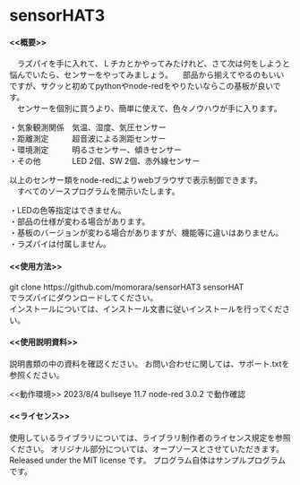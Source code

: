 # sensorHAT3

<h4><<概要>></h4>
　ラズパイを手に入れて、Ｌチカとかやってみたけれど、さて次は何をしようと悩んでいたら、センサーをやってみましょう。
　部品から揃えてやるのもいいですが、サクッと初めてpythonやnode-redをやりたいならこの基板が良いです。<br>
　センサーを個別に買うより、簡単に使えて、色々ノウハウが手に入ります。
 
  ・気象観測関係　気温、湿度、気圧センサー<br>
  ・距離測定　　　超音波による測距センサー<br>
  ・環境測定　　　明るさセンサー、傾きセンサー<br>
  ・その他　　　　LED 2個、SW 2個、赤外線センサー<br>
  
  以上のセンサー類をnode-redによりwebブラウザで表示制御できます。<br>
　すべてのソースプログラムを開示いたします。<br>

・LEDの色等指定はできません。<br>
・部品の仕様が変わる場合があります。 <br>
・基板のバージョンが変わる場合がありますが、機能等に違いはありません。<br>
・ラズパイは付属しません。<br>

<h4><<使用方法>></h4>
git clone https://github.com/momorara/sensorHAT3 sensorHAT<br>
でラズパイにダウンロードしてください。<br>
インストールについては、インストール文書に従いインストールを行ってください。<br>

<h4><<使用説明資料>></h4>
説明書類の中の資料を確認ください。
お問い合わせに関しては、サポート.txtを参照ください。

<<動作環境>>
2023/8/4 bullseye 11.7 node-red 3.0.2 で動作確認

<h4><<ライセンス>></h4>
使用しているライブラリについては、ライブラリ制作者のライセンス規定を参照ください。
オリジナル部分については、オープソースとさせていただきます。
Released under the MIT license です。
プログラム自体はサンプルプログラムです。
